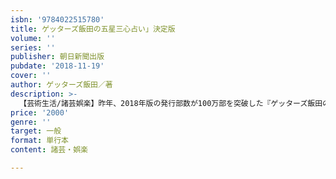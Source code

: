 ```yaml
---
isbn: '9784022515780'
title: ゲッターズ飯田の五星三心占い」決定版
volume: ''
series: ''
publisher: 朝日新聞出版
pubdate: '2018-11-19'
cover: ''
author: ゲッターズ飯田／著
description: >-
  【芸術生活/諸芸娯楽】昨年、2018年版の発行部数が100万部を突破した『ゲッターズ飯田の五星三心占い』。ゲッターズ飯田が20年以上かけてまとめあげた「五星三心占い」の完全版にして決定版がついに発売！　制作期間、ページ数すべて桁外れな一冊！
price: '2000'
genre: ''
target: 一般
format: 単行本
content: 諸芸・娯楽

---
```

